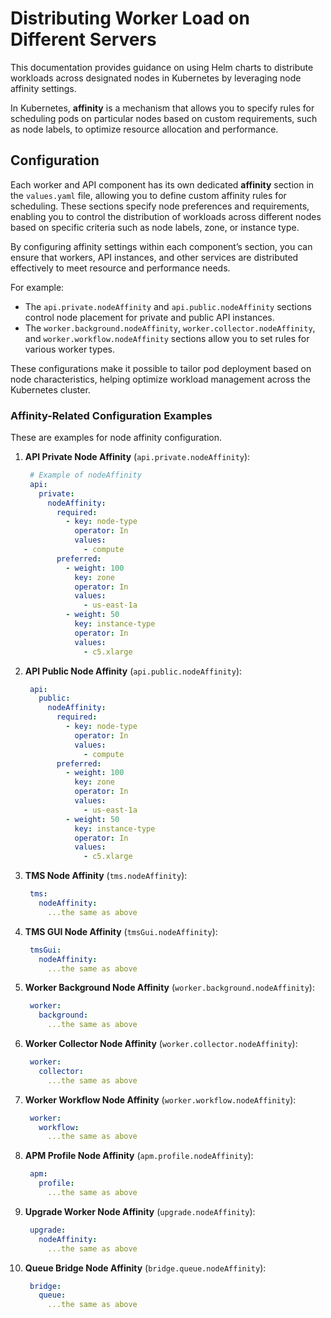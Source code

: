 # Distributing Worker Load on Different Servers

This documentation provides guidance on using Helm charts to distribute workloads across designated nodes in Kubernetes
by leveraging node affinity settings.

In Kubernetes, **affinity** is a mechanism that allows you to specify rules for scheduling pods on particular nodes
based on custom requirements, such as node labels, to optimize resource allocation and performance.

## Configuration

Each worker and API component has its own dedicated **affinity** section in the `values.yaml` file, allowing you to
define custom affinity rules for scheduling. These sections specify node preferences and requirements, enabling you to
control the distribution of workloads across different nodes based on specific criteria such as node labels, zone, or
instance type.

By configuring affinity settings within each component’s section, you can ensure that workers, API instances, and other
services are distributed effectively to meet resource and performance needs.

For example:

- The `api.private.nodeAffinity` and `api.public.nodeAffinity` sections control node placement for private and public
  API instances.
- The `worker.background.nodeAffinity`, `worker.collector.nodeAffinity`, and `worker.workflow.nodeAffinity` sections
  allow you to set rules for various worker types.

These configurations make it possible to tailor pod deployment based on node characteristics, helping optimize workload
management across the Kubernetes cluster.

### Affinity-Related Configuration Examples

These are examples for node affinity configuration.

1. **API Private Node Affinity** (`api.private.nodeAffinity`):
   ```yaml
    # Example of nodeAffinity
    api:
      private:
        nodeAffinity:
          required:
            - key: node-type
              operator: In
              values:
                - compute
          preferred:
            - weight: 100
              key: zone
              operator: In
              values:
                - us-east-1a
            - weight: 50
              key: instance-type
              operator: In
              values:
                - c5.xlarge
   ```

2. **API Public Node Affinity** (`api.public.nodeAffinity`):
   ```yaml
    api:
      public:
        nodeAffinity:
          required:
            - key: node-type
              operator: In
              values:
                - compute
          preferred:
            - weight: 100
              key: zone
              operator: In
              values:
                - us-east-1a
            - weight: 50
              key: instance-type
              operator: In
              values:
                - c5.xlarge
   ```

3. **TMS Node Affinity** (`tms.nodeAffinity`):
   ```yaml
    tms:
      nodeAffinity:
        ...the same as above
   ```

4. **TMS GUI Node Affinity** (`tmsGui.nodeAffinity`):
   ```yaml
    tmsGui:
      nodeAffinity:
        ...the same as above
   ```

5. **Worker Background Node Affinity** (`worker.background.nodeAffinity`):
   ```yaml
    worker:
      background:
        ...the same as above

6. **Worker Collector Node Affinity** (`worker.collector.nodeAffinity`):
   ```yaml
    worker:
      collector:
        ...the same as above
   ```

7. **Worker Workflow Node Affinity** (`worker.workflow.nodeAffinity`):
   ```yaml
    worker:
      workflow:
        ...the same as above
   ```

8. **APM Profile Node Affinity** (`apm.profile.nodeAffinity`):
   ```yaml
    apm:
      profile:
        ...the same as above
   ```

9. **Upgrade Worker Node Affinity** (`upgrade.nodeAffinity`):
   ```yaml
    upgrade:
      nodeAffinity:
        ...the same as above
   ```

10. **Queue Bridge Node Affinity** (`bridge.queue.nodeAffinity`):
    ```yaml
     bridge:
       queue:
         ...the same as above
    ```